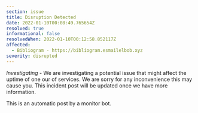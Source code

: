 ```yaml
---
section: issue
title: Disruption Detected
date: 2022-01-10T00:08:49.765654Z
resolved: true
informational: false
resolvedWhen: 2022-01-10T00:12:58.852117Z
affected:
  - Bibliogram - https://bibliogram.esmailelbob.xyz
severity: disrupted
---
```

*Investigating* - We are investigating a potential issue that might affect the uptime of one our of services. We are sorry for any inconvenience this may cause you. This incident post will be updated once we have more information.

This is an automatic post by a monitor bot.
        